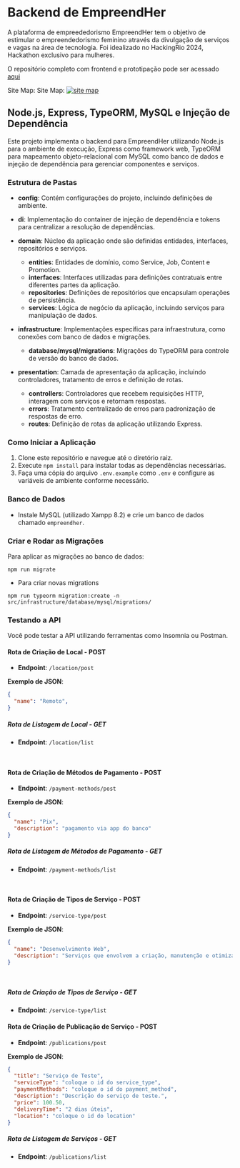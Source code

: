 
# Backend de EmpreendHer
A plataforma de empreededorismo EmpreendHer  tem o objetivo de estimular o empreendedorismo feminino através da divulgação de serviços e vagas na área de tecnologia. Foi idealizado no HackingRio 2024, Hackathon exclusivo para mulheres.

O repositório completo com frontend e prototipação pode ser acessado [aqui](https://github.com/hackingrio/hacking-her2024-41)

Site Map: Site Map: [![site map](https://images2.imgbox.com/b3/ca/fU9d3xip_o.png)](https://imgbox.com/fU9d3xip)



## Node.js, Express, TypeORM, MySQL e Injeção de Dependência

Este projeto implementa o backend para EmpreendHer utilizando Node.js para o ambiente de execução, Express como framework web, TypeORM para mapeamento objeto-relacional com MySQL como banco de dados e injeção de dependência para gerenciar componentes e serviços.

### Estrutura de Pastas

- **config**: Contém configurações do projeto, incluindo definições de ambiente.
- **di**: Implementação do container de injeção de dependência e tokens para centralizar a resolução de dependências.
- **domain**: Núcleo da aplicação onde são definidas entidades, interfaces, repositórios e serviços.
  - **entities**: Entidades de domínio, como Service, Job, Content e Promotion.
  - **interfaces**: Interfaces utilizadas para definições contratuais entre diferentes partes da aplicação.
  - **repositories**: Definições de repositórios que encapsulam operações de persistência.
  - **services**: Lógica de negócio da aplicação, incluindo serviços para manipulação de dados.

- **infrastructure**: Implementações específicas para infraestrutura, como conexões com banco de dados e migrações.
  - **database/mysql/migrations**: Migrações do TypeORM para controle de versão do banco de dados.

- **presentation**: Camada de apresentação da aplicação, incluindo controladores, tratamento de erros e definição de rotas.
  - **controllers**: Controladores que recebem requisições HTTP, interagem com serviços e retornam respostas.
  - **errors**: Tratamento centralizado de erros para padronização de respostas de erro.
  - **routes**: Definição de rotas da aplicação utilizando Express.

### Como Iniciar a Aplicação

1. Clone este repositório e navegue até o diretório raiz.
2. Execute `npm install` para instalar todas as dependências necessárias.
3. Faça uma cópia do arquivo `.env.example` como `.env` e configure as variáveis de ambiente conforme necessário.

### Banco de Dados

- Instale MySQL (utilizado Xampp 8.2) e crie um banco de dados chamado `empreendher`.

### Criar e Rodar as Migrações

Para aplicar as migrações ao banco de dados:

```
npm run migrate
```

- Para criar novas migrations 
```
npm run typeorm migration:create -n src/infrastructure/database/mysql/migrations/  
```

### Testando a API

Você pode testar a API utilizando ferramentas como Insomnia ou Postman.


#### Rota de Criação de Local - POST

- **Endpoint**: `/location/post`

**Exemplo de JSON**:

```json
{
  "name": "Remoto",
}
```

##### Rota de Listagem de Local - GET

- **Endpoint**: `/location/list`


</br>

#### Rota de Criação de Métodos de Pagamento - POST

- **Endpoint**: `/payment-methods/post`

**Exemplo de JSON**:

```json
{
  "name": "Pix",
  "description": "pagamento via app do banco"
}
```
##### Rota de Listagem de Métodos de Pagamento - GET

- **Endpoint**: `/payment-methods/list`

</br>

#### Rota de Criação de Tipos de Serviço - POST

- **Endpoint**: `/service-type/post`

**Exemplo de JSON**:

```json
{
  "name": "Desenvolvimento Web",
  "description": "Serviços que envolvem a criação, manutenção e otimização de websites e aplicações web. Inclui design responsivo, desenvolvimento front-end e back-end, integração de APIs, e-commerce, blogs, portfólios."
}

```
</br>

##### Rota de Criação de Tipos de Serviço - GET

- **Endpoint**: `/service-type/list`


#### Rota de Criação de Publicação de Serviço - POST

- **Endpoint**: `/publications/post`

**Exemplo de JSON**:

```json
{
  "title": "Serviço de Teste",
  "serviceType": "coloque o id do service_type",
  "paymentMethods": "coloque o id do payment_method",
  "description": "Descrição do serviço de teste.",
  "price": 100.50,
  "deliveryTime": "2 dias úteis",
  "location": "coloque o id do location"
}

```

##### Rota de Listagem de Serviços - GET

- **Endpoint**: `/publications/list`